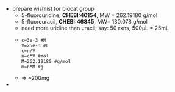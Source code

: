 - prepare wishlist for biocat group
	- 5-fluorouridine, **CHEBI:40154**, MW = 262.19180 g/mol
	- 5-fluorouracil, **CHEBI:46345**, MW= 130.078 g/mol
	- need more uridine than uracil; say: 50 rxns, 500µL = 25mL
	- ```calc
	  c=3e-3 #M
	  V=25e-3 #L
	  c=n/V
	  n=c*V #mol
	  M=262.19180 #g/mol
	  m=n*M #g
	  ```
	- => ~200mg
-
